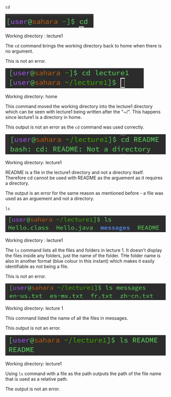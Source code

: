 `cd`


![Image](cd1.png)

Working directory : lecture1

The `cd` command brings the working directory back to home when there is no argument.

This is not an error. 

![Image](cd2.png)

Working directory: home 

This command moved the working directory into the lecture1 directory which can be seen with lecture1 being written after the "~/". This happens since lecture1 is a directory in home. 

This output is not an error as the `cd` command was used correctly. 

![Image](cd3.png)

Working directory: lecture1

README is a file in the lecture1 directory and not a directory itself. Therefore cd cannot be used with README as the arguement as it requires a directory.

The output is an error for the same reason as mentioned before - a file was used as an arguement and not a directory. 

`ls`


![Image](ls1.png)

Working directory : lecture1

The `ls` command lists all the files and folders in lecture 1. It doesn't display the files inside any folders, just the name of the folder. THe folder name is also in another format (blue colour in this instant) which makes it easily identifiable as not being a file. 

This is not an error. 

![Image](ls2.png)

Working directory: lecture 1  

This command listed the name of all the files in messages.  

This output is not an error.

![Image](ls3.png)

Working directory: lecture1

Using `ls` command with a file as the path outputs the path of the file name that is used as a relative path.

The output is not an error. 



